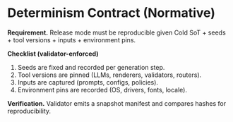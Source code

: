 # Determinism Contract (Normative)

**Requirement.** Release mode must be reproducible given Cold SoT + seeds + tool versions + inputs + environment pins.

**Checklist (validator-enforced)**
1. Seeds are fixed and recorded per generation step.
2. Tool versions are pinned (LLMs, renderers, validators, routers).
3. Inputs are captured (prompts, configs, policies).
4. Environment pins are recorded (OS, drivers, fonts, locale).

**Verification.** Validator emits a snapshot manifest and compares hashes for reproducibility.
